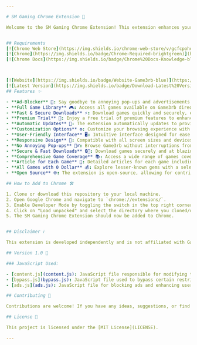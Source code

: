 ```yaml
---

# SM Gaming Chrome Extension 🚀

Welcome to the SM Gaming Chrome Extension! This extension enhances your browsing experience on Game3rb by providing additional features and functionalities.


## Requirements
[![Chrome Web Store](https://img.shields.io/chrome-web-store/v/gcfcpohokifjldeandkfjoboemihipmb?label=AdBlocker)](https://chromewebstore.google.com/detail/gcfcpohokifjldeandkfjoboemihipmb?hl=en-GB)
[![Chrome](https://img.shields.io/badge/Chrome-Required-brightgreen)](https://www.google.com/chrome/)
[![Chrome Docs](https://img.shields.io/badge/Chrome%20Docs-Knowledge-blue)](https://developer.chrome.com/docs/extensions/mv3/getstarted/)



[![Website](https://img.shields.io/badge/Website-Game3rb-blue)](https://game3rb.com/)
[![Latest Version](https://img.shields.io/badge/Download-Latest%20Version-brightgreen)](https://github.com/wa-inc/Sm-Gaming/releases)
## Features ✨

- **Ad-Blocker** 🚫: Say goodbye to annoying pop-ups and advertisements while browsing Game3rb.
- **Full Game Library** 🎮: Access all games available on Game3rb directly through the extension.
- **Fast & Secure Downloads** ⚡: Download games quickly and securely, ensuring a seamless experience.
- **Premium Trial** 🌟: Enjoy a free trial of premium features to enhance your gaming experience.
- **Automatic Updates** 🔄: The extension automatically updates to provide you with the latest features and security patches.
- **Customization Options** ⚙️: Customize your browsing experience with options to adjust settings according to your preferences.
- **User-Friendly Interface** 🖥️: Intuitive interface designed for ease of use and navigation.
- **Responsive Design** 📱: Compatible with all screen sizes and devices for a consistent experience.
- **No Annoying Pop-ups** 🙅‍♂️: Browse Game3rb without interruptions from annoying pop-ups.
- **Secure & Fast Downloads** 🔒💨: Download games securely and at blazing-fast speeds.
- **Comprehensive Game Coverage** 📚: Access a wide range of games covering various genres and categories.
- **Article for Each Game** 📝: Detailed articles for each game including system requirements, online fixes, and professional crack instructions.
- **All Games with 0 Dollar** 💰: Explore lesser-known gems with a selection of games priced at 0 dollars.
- **Open Source** 🌐: The extension is open-source, allowing for contributions and improvements from the community.

## How to Add to Chrome 🛠️

1. Clone or download this repository to your local machine.
2. Open Google Chrome and navigate to `chrome://extensions/`.
3. Enable Developer Mode by toggling the switch in the top right corner.
4. Click on "Load unpacked" and select the directory where you cloned/downloaded the extension.
5. The SM Gaming Chrome Extension should now be added to Chrome.


## Disclaimer ℹ️

This extension is developed independently and is not affiliated with Game3rb. Use it responsibly and adhere to all copyright laws and regulations.

## Version 1.0 🚀

### JavaScript Used:

- [content.js](content.js): JavaScript file responsible for modifying the webpage content.
- [bypass.js](bypass.js): JavaScript file used to bypass certain restrictions on the website.
- [ads.js](ads.js): JavaScript file for blocking ads and enhancing user experience.

## Contributing 🤝

Contributions are welcome! If you have any ideas, suggestions, or find any issues, feel free to open an issue or submit a pull request.

## License 📝

This project is licensed under the [MIT License](LICENSE).

---
```

